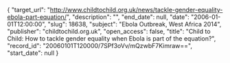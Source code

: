 {
  "target_url": "http://www.childtochild.org.uk/news/tackle-gender-equality-ebola-part-equation/", 
  "description": "", 
  "end_date": null, 
  "date": "2006-01-01T12:00:00", 
  "slug": 18638, 
  "subject": "Ebola Outbreak, West Africa 2014", 
  "publisher": "childtochild.org.uk", 
  "open_access": false, 
  "title": "Child to Child: How to tackle gender equality when Ebola is part of the equation?", 
  "record_id": "20060101T120000/7SPf3oVv/mQzwbF7Kimraw==", 
  "start_date": null
}

